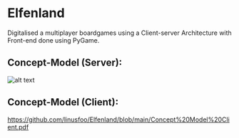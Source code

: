 # Elfenland
Digitalised a multiplayer boardgames using a Client-server Architecture with Front-end done using PyGame.

## Concept-Model (Server):
![alt text](http://url/to/img.png)

## Concept-Model (Client):
https://github.com/linusfoo/Elfenland/blob/main/Concept%20Model%20Client.pdf

